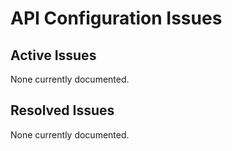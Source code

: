 # API Configuration Issues

## Active Issues
None currently documented.

## Resolved Issues
None currently documented.
